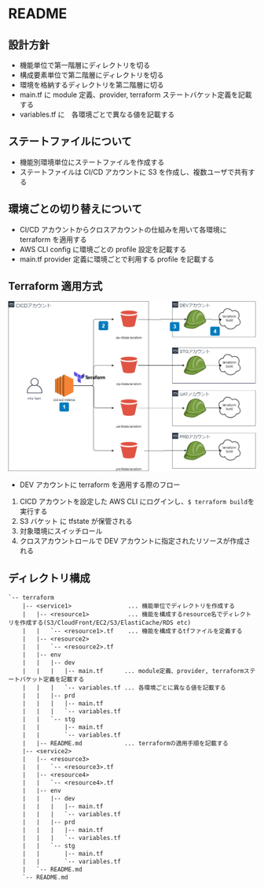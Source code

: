 # README

## 設計方針

- 機能単位で第一階層にディレクトリを切る
- 構成要素単位で第二階層にディレクトリを切る
- 環境を格納するディレクトリを第二階層に切る
- main.tf に module 定義、provider, terraform ステートバケット定義を記載する
- variables.tf に　各環境ごとで異なる値を記載する

## ステートファイルについて

- 機能別環境単位にステートファイルを作成する
- ステートファイルは CI/CD アカウントに S3 を作成し、複数ユーザで共有する

## 環境ごとの切り替えについて

- CI/CD アカウントからクロスアカウントの仕組みを用いて各環境に terraform を適用する
- AWS CLI config に環境ごとの profile 設定を記載する
- main.tf provider 定義に環境ごとで利用する profile を記載する

## Terraform 適用方式

![Terraform適用方式](assets/Terraform適用方式_public.png)

- DEV アカウントに terraform を適用する際のフロー

1. CICD アカウントを設定した AWS CLI にログインし、`$ terraform build`を実行する
1. S3 バケット に tfstate が保管される
1. 対象環境にスイッチロール
1. クロスアカウントロールで DEV アカウントに指定されたリソースが作成される

## ディレクトリ構成

```tree
`-- terraform
    |-- <service1>                ... 機能単位でディレクトリを作成する
    |   |-- <resource1>           ... 機能を構成するresource名でディレクトリを作成する(S3/CloudFront/EC2/S3/ElastiCache/RDS etc)
    |   |   `-- <resource1>.tf    ... 機能を構成するtfファイルを定義する
    |   |-- <resource2>
    |   |   `-- <resource2>.tf
    |   |-- env
    |   |   |-- dev
    |   |   |   |-- main.tf      ... module定義、provider, terraformステートバケット定義を記載する
    |   |   |   `-- variables.tf ... 各環境ごとに異なる値を記載する
    |   |   |-- prd
    |   |   |   |-- main.tf
    |   |   |   `-- variables.tf
    |   |   `-- stg
    |   |       |-- main.tf
    |   |       `-- variables.tf
    |   |-- README.md            ... terraformの適用手順を記載する
    |-- <service2>
    |   |-- <resource3>
    |   |   `-- <resource3>.tf
    |   |-- <resource4>
    |   |   `-- <resource4>.tf
    |   |-- env
    |   |   |-- dev
    |   |   |   |-- main.tf
    |   |   |   `-- variables.tf
    |   |   |-- prd
    |   |   |   |-- main.tf
    |   |   |   `-- variables.tf
    |   |   `-- stg
    |   |       |-- main.tf
    |   |       `-- variables.tf
    |   `-- README.md
    `-- README.md
```

